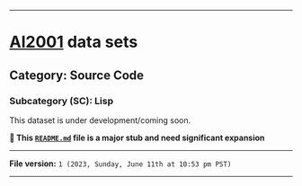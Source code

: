 
***

# [AI2001](https://github.com/seanpm2001/AI2001/) data sets

## Category: Source Code

### Subcategory (SC): Lisp

This dataset is under development/coming soon.

**🌱️ This [`README.md`](/README.md) file is a major stub and need significant expansion**

***

**File version:** `1 (2023, Sunday, June 11th at 10:53 pm PST)`

***
